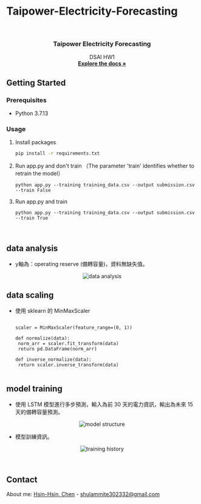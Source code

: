 # Taipower-Electricity-Forecasting

<!-- PROJECT LOGO -->
<br />
<p align="center">

  <h3 align="center">Taipower Electricity Forecasting</h3>

  <p align="center">
    DSAI HW1
    <br />
    <a href="https://github.com/Shulammiteya/Taipower-Electricity-Forecasting"><strong>Explore the docs »</strong></a>
    <br />
  </p>
</p>


<!-- GETTING STARTED -->
## Getting Started

### Prerequisites

* Python 3.7.13

### Usage

1. Install packages
   ```sh
   pip install -r requirements.txt
   ```
2. Run app.py and don't train （The parameter 'train' identifies whether to retrain the model）
   ```JS
   python app.py --training training_data.csv --output submission.csv --train False
   ```
3. Run app.py and train
   ```JS
   python app.py --training training_data.csv --output submission.csv --train True
   ```
<br />


## data analysis

* y軸為：operating reserve (備轉容量)，資料無缺失值。
<p float="center" align="center">
<img src="https://drive.google.com/uc?export=view&id=1_HR6qqQChNkNMXSn3PPzopNedHhUbdIa" alt="data analysis">
</p>


## data scaling

* 使用 sklearn 的 MinMaxScaler
   ```JS
   
   scaler = MinMaxScaler(feature_range=(0, 1))

  def normalize(data):
    norm_arr = scaler.fit_transform(data)
    return pd.DataFrame(norm_arr)

  def inverse_normalize(data):
    return scaler.inverse_transform(data)
    
   ```


## model training

* 使用 LSTM 模型進行多步預測，輸入為前 30 天的電力資訊，輸出為未來 15 天的備轉容量預測。
<p float="center" align="center">
<img src="https://drive.google.com/uc?export=view&id=1qaUWQuPJkO_HhzViuC9uPhTJ3HToDejm" alt="model structure">
</p>

* 模型訓練資訊。
<p float="center" align="center">
<img src="https://drive.google.com/uc?export=view&id=1ZxzO1JfvDsTrW9aY-KCAM-iNAVVjNDHA" alt="training history">
</p>
<br />



<!-- CONTACT -->
## Contact

About me: [Hsin-Hsin, Chen](https://www.facebook.com/profile.php?id=100004017297228) - shulammite302332@gmail.com
